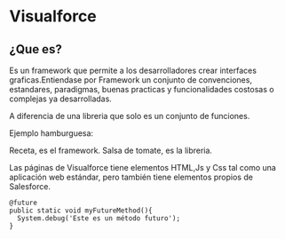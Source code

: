 # Visualforce

## ¿Que es?

Es un framework que permite a los desarrolladores crear interfaces graficas.Entiendase por Framework un conjunto de convenciones, estandares, paradigmas, buenas practicas y funcionalidades costosas o complejas ya desarrolladas.

A diferencia de una libreria que solo es un conjunto de funciones.

Ejemplo hamburguesa:

Receta, es el framework.
Salsa de tomate, es la libreria.

Las páginas de Visualforce tiene elementos HTML,Js y Css tal como una aplicación web estándar, pero también tiene elementos propios de Salesforce. 



```Apex
@future
public static void myFutureMethod(){   
  System.debug('Este es un método futuro');
}
```
